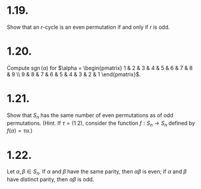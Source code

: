 
# 1.19.
 Show that an $r$-cycle is an even permutation if and only if $r$ is odd.

# 1.20.
 Compute $\operatorname{sgn}(\alpha)$ for $\alpha = \begin{pmatrix} 1 & 2 & 3 & 4 & 5 & 6 & 7 & 8 & 9 \\ 9 & 8 & 7 & 6 & 5 & 4 & 3 & 2 & 1 \end{pmatrix}$.

# 1.21.
 Show that $S_n$ has the same number of even permutations as of odd permutations. (Hint. If $\tau = (1 \ 2)$, consider the function $f: S_n \to S_n$ defined by $f(\alpha) = \tau\alpha$.)

# 1.22.
 Let $\alpha, \beta \in S_n$. If $\alpha$ and $\beta$ have the same parity, then $\alpha\beta$ is even; if $\alpha$ and $\beta$ have distinct parity, then $\alpha\beta$ is odd.